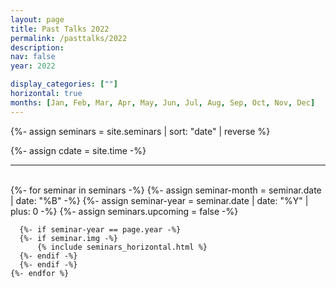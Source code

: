 ```yaml
---
layout: page
title: Past Talks 2022
permalink: /pasttalks/2022
description: 
nav: false
year: 2022

display_categories: [""]
horizontal: true
months: [Jan, Feb, Mar, Apr, May, Jun, Jul, Aug, Sep, Oct, Nov, Dec]
---
```


{%- assign seminars = site.seminars | sort: "date" | reverse %}

{%- assign cdate = site.time  -%}

<hr>



    
<br>


<!-- {{ cdate }} -->


<!-- {{ month | date:"%B"}} -->
<div class="seminars">
  <div class="container">
    {%- for seminar in seminars -%}
      {%- assign seminar-month = seminar.date | date: "%B" -%}
      {%- assign seminar-year = seminar.date | date: "%Y"  | plus: 0 -%}
      {%- assign seminars.upcoming = false -%}
      
      {%- if seminar-year == page.year -%}
      {%- if seminar.img -%}
          {% include seminars_horizontal.html %}
      {%- endif -%}
      {%- endif -%}
    {%- endfor %}
  </div>
</div>






